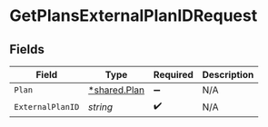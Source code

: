 # GetPlansExternalPlanIDRequest


## Fields

| Field                                       | Type                                        | Required                                    | Description                                 |
| ------------------------------------------- | ------------------------------------------- | ------------------------------------------- | ------------------------------------------- |
| `Plan`                                      | [*shared.Plan](../../models/shared/plan.md) | :heavy_minus_sign:                          | N/A                                         |
| `ExternalPlanID`                            | *string*                                    | :heavy_check_mark:                          | N/A                                         |